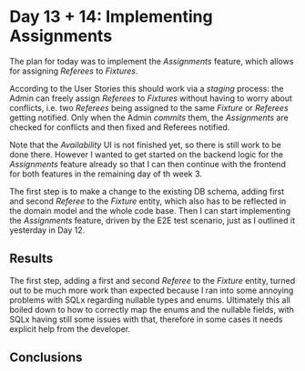 # Day 13 + 14: Implementing Assignments

The plan for today was to implement the *Assignments* feature, which allows for assigning *Referees* to *Fixtures*.

According to the User Stories this should work via a *staging* process: the Admin can freely assign *Referees* to *Fixtures* without having to worry about conflicts, i.e. two *Referees* being assigned to the same *Fixture* or *Referees* getting notified. Only when the Admin *commits* them, the *Assignments* are checked for conflicts and then fixed and Referees notified.

Note that the *Availability* UI is not finished yet, so there is still work to be done there. However I wanted to get started on the backend logic for the *Assignments* feature already so that I can then continue with the frontend for both features in the remaining day of th week 3.

The first step is to make a change to the existing DB schema, adding first and second *Referee* to the *Fixture* entity, which also has to be reflected in the domain model and the whole code base.
Then I can start implementing the *Assignments* feature, driven by the E2E test scenario, just as I outlined it yesterday in Day 12.

## Results

The first step, adding a first and second *Referee* to the *Fixture* entity, turned out to be much more work than expected because I ran into some annoying problems with SQLx regarding nullable types and enums. Ultimately this all boiled down to how to correctly map the enums and the nullable fields, with SQLx having still some issues with that, therefore in some cases it needs explicit help from the developer.

## Conclusions


